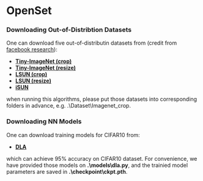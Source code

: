# OpenSet

### Downloading  Out-of-Distribtion Datasets
One can download five out-of-distributin datasets from (credit from [facebook research](https://github.com/facebookresearch/odin)):

* **[Tiny-ImageNet (crop)](https://www.dropbox.com/s/avgm2u562itwpkl/Imagenet.tar.gz)**
* **[Tiny-ImageNet (resize)](https://www.dropbox.com/s/kp3my3412u5k9rl/Imagenet_resize.tar.gz)**
* **[LSUN (crop)](https://www.dropbox.com/s/fhtsw1m3qxlwj6h/LSUN.tar.gz)**
* **[LSUN (resize)](https://www.dropbox.com/s/moqh2wh8696c3yl/LSUN_resize.tar.gz)**
* **[iSUN](https://www.dropbox.com/s/ssz7qxfqae0cca5/iSUN.tar.gz)**

when running this algorithms, please put those datasets into corresponding folders in advance, e.g. .\Dataset\Imagenet_crop.

### Downloading NN Models
One can download training models for CIFAR10 from:

* **[DLA](https://github.com/kuangliu/pytorch-cifar)**

which can achieve 95% accuracy on CIFAR10 dataset. For convenience, we have provided those models on **.\models\dla.py**, and the trainied model parameters are saved in **.\checkpoint\ckpt.pth**.
